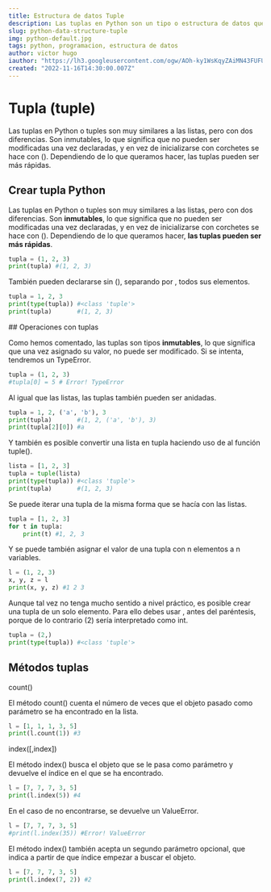 ```yaml
---
title: Estructura de datos Tuple
description: Las tuplas en Python son un tipo o estructura de datos que permite almacenar datos de una manera muy parecida a las listas, con la salvedad de que son inmutables.
slug: python-data-structure-tuple
img: python-default.jpg
tags: python, programacion, estructura de datos
author: victor hugo
iauthor: "https://lh3.googleusercontent.com/ogw/AOh-ky1WsKqyZAiMN43FUFUKq2KaBlr6gK4JXgJtrIbnjg=s32-c-mo"
created: "2022-11-16T14:30:00.007Z"
---
```


# Tupla (tuple)

<p>Las tuplas en Python o tuples son muy similares a las listas, pero con dos diferencias. Son inmutables, lo que significa que no pueden ser modificadas una vez declaradas, y en vez de inicializarse con corchetes se hace con (). Dependiendo de lo que queramos hacer, las tuplas pueden ser más rápidas.</p>

## Crear tupla Python

<p>Las tuplas en Python o <span class="highlight">tuples</span> son muy similares a las listas, pero con dos diferencias. Son <b class="bolder">inmutables</b>, lo que significa que no pueden ser modificadas una vez declaradas, y en vez de inicializarse con corchetes se hace con <span class="highlight">()</span>. Dependiendo de lo que queramos hacer, <b class="bolder">las tuplas pueden ser más rápidas</b>.</p>

```python
tupla = (1, 2, 3)
print(tupla) #(1, 2, 3)
```

<p>También pueden declararse sin <span class="highlight">()</span>, separando por <span class="highlight">,</span> todos sus elementos.</p>

```python
tupla = 1, 2, 3
print(type(tupla)) #<class 'tuple'>
print(tupla)       #(1, 2, 3)
```

## Operaciones con tuplas

<p>Como hemos comentado, las tuplas son tipos <b class="bolder">inmutables</b>, lo que significa que una vez asignado su valor, no puede ser modificado. Si se intenta, tendremos un <span class="highlight">TypeError</span>.</p>

```python
tupla = (1, 2, 3)
#tupla[0] = 5 # Error! TypeError
```

<p>Al igual que las listas, las tuplas también pueden ser anidadas.</p>

```python
tupla = 1, 2, ('a', 'b'), 3
print(tupla)       #(1, 2, ('a', 'b'), 3)
print(tupla[2][0]) #a
```

<p>Y también es posible convertir una lista en tupla haciendo uso de al función <span class="highlight">tuple()</span>.</p>

```python
lista = [1, 2, 3]
tupla = tuple(lista)
print(type(tupla)) #<class 'tuple'>
print(tupla)       #(1, 2, 3)
```

<p>Se puede iterar una tupla de la misma forma que se hacía con las listas.</p>

```python
tupla = [1, 2, 3]
for t in tupla:
    print(t) #1, 2, 3
```

<p>Y se puede también asignar el valor de una tupla con n elementos a n variables.</p>

```python
l = (1, 2, 3)
x, y, z = l
print(x, y, z) #1 2 3
```

<p>Aunque tal vez no tenga mucho sentido a nivel práctico, es posible crear una tupla de un solo elemento. Para ello debes usar <span class="highlight">,</span> antes del paréntesis, porque de lo contrario <span class="highlight">(2)</span> sería interpretado como int.</p>

```python
tupla = (2,)
print(type(tupla)) #<class 'tuple'>
```

## Métodos tuplas

<p><span class="highlight">count(<obj>)</span></p>
<p>El método <span class="highlight">count()</span> cuenta el número de veces que el objeto pasado como parámetro se ha encontrado en la lista.</p>

```python
l = [1, 1, 1, 3, 5]
print(l.count(1)) #3
```

<p><span class="highlight">index(<obj>[,index])</span></p>
<p>El método <span class="highlight">index()</span> busca el objeto que se le pasa como parámetro y devuelve el índice en el que se ha encontrado.</p>

```python
l = [7, 7, 7, 3, 5]
print(l.index(5)) #4
```

<p>En el caso de no encontrarse, se devuelve un ValueError.</p>

```python
l = [7, 7, 7, 3, 5]
#print(l.index(35)) #Error! ValueError
```

<p>El método <span class="highlight">index()</span> también acepta un segundo parámetro opcional, que indica a partir de que índice empezar a buscar el objeto.</p>

```python
l = [7, 7, 7, 3, 5]
print(l.index(7, 2)) #2
```
